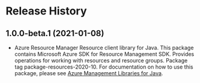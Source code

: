 # Release History

## 1.0.0-beta.1 (2021-01-08)

- Azure Resource Manager Resource client library for Java. This package contains Microsoft Azure SDK for Resource Management SDK. Provides operations for working with resources and resource groups. Package tag package-resources-2020-10. For documentation on how to use this package, please see [Azure Management Libraries for Java](https://aka.ms/azsdk/java/mgmt).